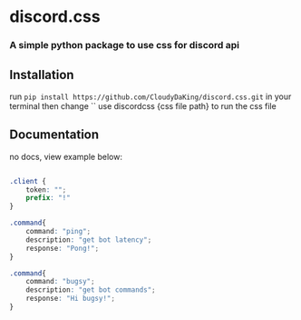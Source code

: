 # discord.css
### A simple python package to use css for discord api

## Installation
run ```pip install https://github.com/CloudyDaKing/discord.css.git``` in your terminal
then change ``
use discordcss {css file path} to run the css file

## Documentation

no docs, view example below:

```css

.client {
    token: "";
    prefix: "!"
}

.command{
    command: "ping";
    description: "get bot latency";
    response: "Pong!";
}

.command{
    command: "bugsy";
    description: "get bot commands";
    response: "Hi bugsy!";
}


```

